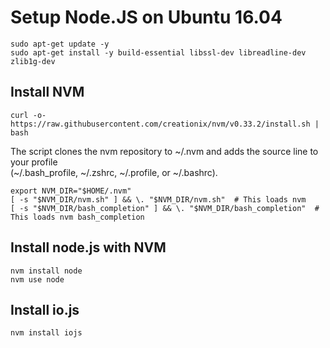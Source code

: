 # Setup Node.JS on Ubuntu 16.04
```shell
sudo apt-get update -y
sudo apt-get install -y build-essential libssl-dev libreadline-dev zlib1g-dev
```

## Install NVM
```shell
curl -o- https://raw.githubusercontent.com/creationix/nvm/v0.33.2/install.sh | bash
```

The script clones the nvm repository to \~/.nvm and adds the source line to your profile  
(~/.bash_profile, ~/.zshrc, ~/.profile, or ~/.bashrc).
```shell
export NVM_DIR="$HOME/.nvm"
[ -s "$NVM_DIR/nvm.sh" ] && \. "$NVM_DIR/nvm.sh"  # This loads nvm
[ -s "$NVM_DIR/bash_completion" ] && \. "$NVM_DIR/bash_completion"  # This loads nvm bash_completion
```

## Install node.js with NVM
```shell
nvm install node
nvm use node
```

## Install io.js
```shell
nvm install iojs
```

